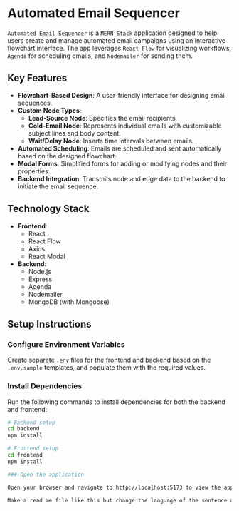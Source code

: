 # Automated Email Sequencer

`Automated Email Sequencer` is a `MERN Stack` application designed to help users create and manage automated email campaigns using an interactive flowchart interface. The app leverages `React Flow` for visualizing workflows, `Agenda` for scheduling emails, and `Nodemailer` for sending them.

## Key Features

- **Flowchart-Based Design**: A user-friendly interface for designing email sequences.
- **Custom Node Types**:
  - **Lead-Source Node**: Specifies the email recipients.
  - **Cold-Email Node**: Represents individual emails with customizable subject lines and body content.
  - **Wait/Delay Node**: Inserts time intervals between emails.
- **Automated Scheduling**: Emails are scheduled and sent automatically based on the designed flowchart.
- **Modal Forms**: Simplified forms for adding or modifying nodes and their properties.
- **Backend Integration**: Transmits node and edge data to the backend to initiate the email sequence.

## Technology Stack

- **Frontend**:
  - React
  - React Flow
  - Axios
  - React Modal
- **Backend**:
  - Node.js
  - Express
  - Agenda
  - Nodemailer
  - MongoDB (with Mongoose)

## Setup Instructions

### Configure Environment Variables

Create separate `.env` files for the frontend and backend based on the `.env.sample` templates, and populate them with the required values.

### Install Dependencies

Run the following commands to install dependencies for both the backend and frontend:

```bash
# Backend setup
cd backend
npm install

# Frontend setup
cd frontend
npm install

### Open the application

Open your browser and navigate to http://localhost:5173 to view the application.

Make a read me file like this but change the language of the sentence a bit
```
